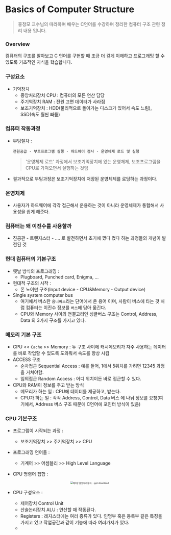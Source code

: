 # Basics of Computer Structure

> 홍정모 교수님의 따라하며 배우는 C언어를 수강하며 정리한 컴퓨터 구조 관련 정리 내용 입니다.



### Overview

컴퓨터의 구조를 알아보고  C 언어를 구현할 때 조금 더 깊게 이해하고 프로그래밍 할 수 있도록 기초적인 지식을 학습합니다.



### 구성요소

- 기억장치
  - 중앙처리장치 CPU : 컴퓨터의 모든 연산 담당
  - 주기억장치 RAM : 전원 끄면 데이터가 사라짐
  - 보조기억장치 :  HDD(물리적으로 돌아가는 디스크가 있어서 속도 느림),  SSD(속도 훨씬 빠름)

### 컴퓨터 작동과정

- 부팅절차 :

  ```
  전원공급 - 부트프로그램 실행 - 하드웨어 검사 - 운영체제 로드 및 실행
  ```

  > '운영체제 로드' 과정에서 보조기억장치에 있는 운영체제, 보조프로그램을 CPU로 가져오면서 실행하는 것임

- 결과적으로 부팅과정은 보조기억장치에 저장된 운영체제를 로딩하는 과정이다.

### 운영체제

- 사용자가 하드웨어에 각각 접근해서 운용하는 것이 아니라 운영체제가 통합해서 사용성을 쉽게 해준다.

### 컴퓨터는 왜 이진수를 사용할까

- 진공관 - 트랜지스터 - .... 로 발전하면서 초기에 껐다 켰다 하는 과정들의 개념이 발전된 것

### 현대 컴퓨터의 기본구조

- 옛날 방식의 프로그래밍 : 
  - Plugboard, Punched card, Enigma, ...
- 현대적 구조의 시작 :
  - 폰 노이만 구조(Input device - CPU&Memory - Output device)
- Single system computer bus
  - 여기에서 버스란 `옴니버스`라는 단어에서 온 용어 이며, 사람이 버스에 타는 것 처럼 컴퓨터는 이진수 정보를 `버스`에 담아 옮긴다.
  - CPU와 Memory 사이의 연결고리인 싱글버스 구조는 Control, Address, Data 의 3가지 구조를 가지고 있다.

### 메모리 기본 구조

- CPU << `Cache` >> Memory : 두 구조 사이에 캐시메모리가 자주 사용하는 데이터를 바로 작업할 수 있도록 도와줘서 속도를 향상 시킴
- ACCESS 구조
  - 순차접근 Sequential Access : 예를 들어, 1에서 5위치를 가려면 12345 과정을 거쳐야함.
  - 임의접근 Random Access : 어디 위치이든 바로 접근할 수 있다.
- CPU와 RAM이 정보를 주고 받는 방식
  - 메모리가 하는 일 : CPU에 데이터를 제공하고, 받는다.
  - CPU가 하는 일 : 각각 Address, Control, Data 버스 에 나눠 정보를 요청(여기에서, Address 버스 구조 때문에 C언어에 포인터 방식이 있음)

### CPU 기본구조

- 프로그램이 시작되는 과정 :

  - 보조기억장치 >> 주기억장치 >> CPU

- 프로그래밍 언어들 :

  - 기계어 >> 어셈블리 >> High Level Language

- CPU 명령어 집합 :

  <p align='center'><img src="https://slidesplayer.org/slide/15492736/93/images/50/%EB%AA%85%EB%A0%B9%EC%96%B4+%EC%84%B8%ED%8A%B8+%EB%AA%85%EB%A0%B9%EC%96%B4+%EC%84%B8%ED%8A%B8+%ED%8A%B9%EC%A0%95+CPU%EB%A5%BC+%EC%9C%84%ED%95%B4+%EC%A0%95%EC%9D%98%EB%90%98%EB%8A%94+%EB%AA%85%EB%A0%B9%EC%96%B4%EB%93%A4+%EB%A6%AC%EC%8A%A4%ED%8A%B8%EB%82%98+%EC%A7%91%ED%95%A9.jpg" alt="제3장 중앙처리장치. - ppt download" style="zoom:50%;" /></p>

- CPU 구성요소 :

  - 제어장치 Control Unit  
  - 산술논리장치 ALU : 연산할 때 작동된다.
  - Registers : 레지스터에는 여러 종류가 있다. 인명부 혹은 등록부 같은 특징을 가지고 있고 작업공간과 같이 기능에 따라 여러가지가 있다.
  - 

